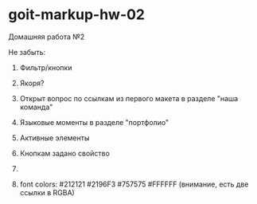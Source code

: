 # goit-markup-hw-02

Домашняя работа №2

Не забыть:

1. Фильтр/кнопки

2. Якоря?
3. Открыт вопрос по ссылкам из первого макета в разделе "наша команда"
4. Языковые моменты в разделе "портфолио"

5. Активные элементы
6. Кнопкам задано свойство
7.

8. font colors: #212121 #2196F3 #757575 #FFFFFF (внимание, есть две ссылки в
   RGBA)
